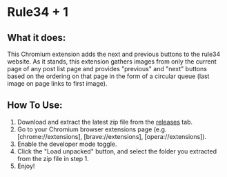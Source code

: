 # Rule34 + 1

## What it does:

This Chromium extension adds the next and previous buttons to the rule34 website. As it stands, this extension gathers images from only the current page of any post list page and provides "previous" and "next" buttons based on the ordering on that page in the form of a circular queue (last image on page links to first image).

## How To Use:

1. Download and extract the latest zip file from the [releases](../../releases) tab.
2. Go to your Chromium browser extensions page (e.g. [chrome://extensions], [brave://extensions], [opera://extensions]).
3. Enable the developer mode toggle.
4. Click the "Load unpacked" button, and select the folder you extracted from the zip file in step 1.
5. Enjoy!
